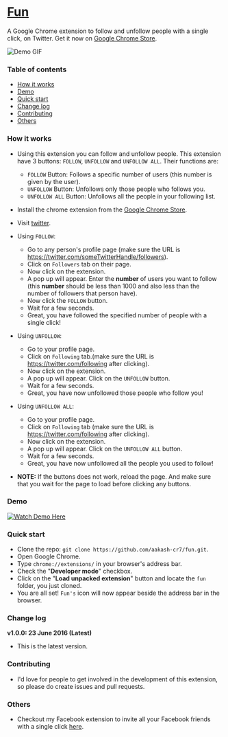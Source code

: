 # [Fun](http://aakash-cr7.github.io/fun/)
A Google Chrome extension to follow and unfollow people with a single click, on Twitter. Get it now on [Google Chrome Store](https://chrome.google.com/webstore/detail/fun/omkpkdlfblobhpgoofljooblgobcjcoo).

![Demo GIF](http://i.imgur.com/yPrpcGo.gif?1)

### Table of contents
* [How it works](#how-it-works)
* [Demo](#demo)
* [Quick start](#quick-start)
* [Change log](#change-log)
* [Contributing](#contributing)
* [Others](#others)

### <a name="how-it-works"></a>How it works
* Using this extension you can follow and unfollow people. This extension have 3 buttons: ```FOLLOW```, ```UNFOLLOW``` and ```UNFOLLOW ALL```. Their functions are:
    * ```FOLLOW``` Button: Follows a specific number of users (this number is given by the user).
    * ```UNFOLLOW``` Button: Unfollows only those people who follows you.
    * ```UNFOLLOW ALL``` Button: Unfollows all the people in your following list.
* Install the chrome extension from the [Google Chrome Store](https://chrome.google.com/webstore/detail/fun/omkpkdlfblobhpgoofljooblgobcjcoo).
* Visit [twitter](https://twitter.com/).
* Using ```FOLLOW```:
    * Go to any person's profile page (make sure the URL is https://twitter.com/someTwitterHandle/followers).
    * Click on ```Followers``` tab on their page.
    * Now click on the extension.
    * A pop up will appear. Enter the **number** of users you want to follow (this **number** should be less than 1000 and also less than the number of followers that person have).
    * Now click the ```FOLLOW``` button.
    * Wait for a few seconds.
    * Great, you have followed the specified number of people with a single click!
* Using ```UNFOLLOW```:
    * Go to your profile page.
    * Click on ```Following``` tab.(make sure the URL is https://twitter.com/following after clicking).
    * Now click on the extension.
    * A pop up will appear. Click on the ```UNFOLLOW``` button.
    * Wait for a few seconds.
    * Great, you have now unfollowed those people who follow you!
* Using ```UNFOLLOW ALL```:
    * Go to your profile page.
    * Click on ```Following``` tab (make sure the URL is https://twitter.com/following after clicking).
    * Now click on the extension.
    * A pop up will appear. Click on the ```UNFOLLOW ALL``` button.
    * Wait for a few seconds.
    * Great, you have now unfollowed all the people you used to follow!

* **NOTE:** If the buttons does not work, reload the page. And make sure that you wait for the page to load before clicking any buttons.

### <a name="demo"></a>Demo
[![Watch Demo Here](http://i.imgur.com/RTrYLbo.png?1)](https://www.youtube.com/watch?v=X_y6RqfRlNE "Watch Demo Here")

### <a name="quick-start"></a>Quick start
* Clone the repo: ```git clone https://github.com/aakash-cr7/fun.git```.
* Open Google Chrome.
* Type ```chrome://extensions/``` in your browser's address bar.
* Check the "**Developer mode**" checkbox.
* Click on the "**Load unpacked extension**" button and locate the ```fun``` folder, you just cloned.
* You are all set! ```Fun's``` icon will now appear beside the address bar in the browser.

### <a name="change-log"></a>Change log
**v1.0.0: 23 June 2016 (Latest)**

* This is the latest version.

### <a name="contributing"></a>Contributing
* I'd love for people to get involved in the development of this extension, so please do create issues and pull requests.

### <a name="others"></a>Others
*  Checkout my Facebook extension to invite all your Facebook friends with a single click [here](https://github.com/aakash-cr7/invitify).
